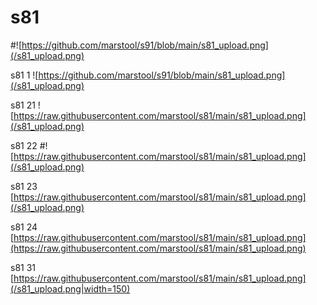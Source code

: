 # s81
#![https://github.com/marstool/s91/blob/main/s81_upload.png](/s81_upload.png)

s81 1
![https://github.com/marstool/s91/blob/main/s81_upload.png](/s81_upload.png)

s81 21
![https://raw.githubusercontent.com/marstool/s81/main/s81_upload.png](/s81_upload.png)

s81 22
#![https://raw.githubusercontent.com/marstool/s81/main/s81_upload.png](/s81_upload.png)

s81 23
[https://raw.githubusercontent.com/marstool/s81/main/s81_upload.png](/s81_upload.png)

s81 24
[https://raw.githubusercontent.com/marstool/s81/main/s81_upload.png](https://raw.githubusercontent.com/marstool/s81/main/s81_upload.png)

s81 31
[https://raw.githubusercontent.com/marstool/s81/main/s81_upload.png](/s81_upload.png|width=150)
